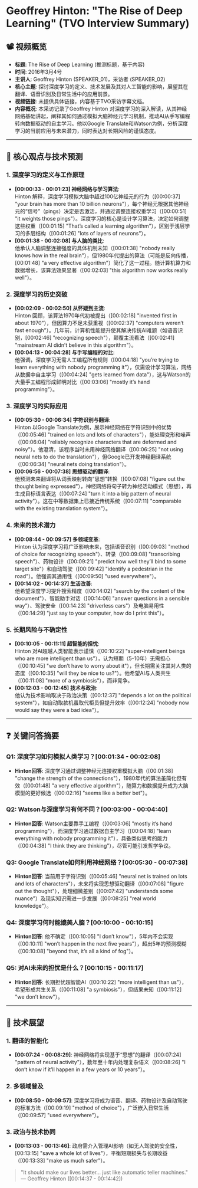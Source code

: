 # Geoffrey Hinton: "The Rise of Deep Learning" (TVO Interview Summary)

## 📽️ 视频概览
- **标题**: The Rise of Deep Learning (推测标题，基于内容)
- **时间**: 2016年3月4号
- **主讲人**: Geoffrey Hinton (SPEAKER_01)，采访者 (SPEAKER_02)
- **核心主题**: 探讨深度学习的定义、技术发展及其对人工智能的影响，展望其在翻译、语音识别及日常生活中的应用前景。
- **视频链接**: 未提供具体链接，内容基于TVO采访字幕文档。
- **内容概况**: 本采访记录了Geoffrey Hinton 对深度学习的深入解读，从其神经网络基础讲起，阐释其如何通过模拟大脑神经元学习机制，推动AI从手写编程转向数据驱动的自主学习。他以Google Translate和Watson为例，分析深度学习的当前应用与未来潜力，同时表达对长期风险的谨慎态度。

---

## 🎯 核心观点与技术预测

### 1. **深度学习的定义与工作原理**
- **[00:00:33 - 00:01:23] 神经网络与学习算法**:  
  Hinton 解释，深度学习模拟大脑中超过100亿神经元的行为（[00:00:37] "your brain has more than 10 billion neurons"），每个神经元根据其他神经元的“信号”（pings）决定是否激活，并通过调整连接权重学习（[00:00:51] "it weights those pings"）。深度学习的核心是设计学习算法，决定如何调整这些权重（[00:01:15] "That’s called a learning algorithm"），区别于浅层学习的多层结构（[00:01:26] "lots of layers of neurons"）。
- **[00:01:38 - 00:02:08] 与人脑的类比**:  
  他承认人脑调整连接强度的具体机制未知（[00:01:38] "nobody really knows how in the real brain"），但1980年代提出的算法（可能是反向传播，[00:01:48] "a very effective algorithm"）简化了这一过程。随计算机算力和数据增长，该算法效果显著（[00:02:03] "this algorithm now works really well"）。

### 2. **深度学习的历史突破**
- **[00:02:09 - 00:02:50] 从怀疑到主流**:  
  Hinton 回顾，该算法1970年代初被提出（[00:02:18] "invented first in about 1970"），但因算力不足未获重视（[00:02:37] "computers weren’t fast enough"）。几年前，计算机性能提升使其解决传统AI难题（如语音识别，[00:02:46] "recognizing speech"），颠覆主流看法（[00:02:41] "mainstream AI didn’t believe in this algorithm"）。
- **[00:04:13 - 00:04:28] 与手写编程的对比**:  
  他强调，深度学习无需人工编程所有规则（[00:04:18] "you’re trying to learn everything with nobody programming it"），仅需设计学习算法，网络从数据中自主学习（[00:04:24] "gets learned from data"），这与Watson的大量手工编程形成鲜明对比（[00:03:06] "mostly it’s hand programming"）。

### 3. **深度学习的实际应用**
- **[00:05:30 - 00:06:34] 字符识别与翻译**:  
  Hinton 以Google Translate为例，展示神经网络在字符识别中的优势（[00:05:46] "trained on lots and lots of characters"），能处理变形和噪声（[00:06:04] "reliably recognize characters that are deformed and noisy"）。他澄清，该程序当时未用神经网络翻译（[00:06:25] "not using neural nets to do the translation"），但Google已开发神经翻译系统（[00:06:34] "neural nets doing translation"）。
- **[00:06:56 - 00:07:38] 思想驱动的翻译**:  
  他预测未来翻译将从词表映射转向“思想”转换（[00:07:08] "figure out the thought being expressed"），神经网络将句子转为神经活动模式（思想），再生成目标语言表达（[00:07:24] "turn it into a big pattern of neural activity"）。这在中等数据集上已接近传统系统（[00:07:11] "comparable with the existing translation system"）。

### 4. **未来的技术潜力**
- **[00:08:44 - 00:09:57] 多领域变革**:  
  Hinton 认为深度学习将广泛影响未来，包括语音识别（[00:09:03] "method of choice for recognizing speech"）、转录（[00:09:08] "transcribing speech"）、药物设计（[00:09:21] "predict how well they’ll bind to some target site"）和自动驾驶（[00:09:42] "identify a pedestrian in the road"）。他强调其通用性（[00:09:50] "used everywhere"）。
- **[00:14:02 - 00:14:37] 生活改善**:  
  他希望深度学习提升搜索精度（[00:14:02] "search by the content of the document"）、智能助手对话（[00:14:06] "answer questions in a sensible way"）、驾驶安全（[00:14:23] "driverless cars"）及电脑易用性（[00:14:29] "just say to your computer, how do I print this"）。

### 5. **长期风险与不确定性**
- **[00:10:05 - 00:11:11] 超智能的担忧**:  
  Hinton 对AI超越人类智能表示谨慎（[00:10:22] "super-intelligent beings who are more intelligent than us"），认为短期（5-10年）无需担心（[00:10:45] "we don’t have to worry about it"），但长期需关注其对人类的态度（[00:10:35] "will they be nice to us?"）。他希望AI与人类共生（[00:11:08] "more of a symbiosis"），而非竞争。
- **[00:12:03 - 00:12:45] 技术与政治**:  
  他认为技术影响取决于政治决策（[00:12:37] "depends a lot on the political system"），如自动取款机虽取代柜员但提升效率（[00:12:24] "nobody now would say they were a bad idea"）。

---

## ❓ 关键问答摘要

### Q1: 深度学习如何模拟人类学习？**[00:01:34 - 00:02:08]**
- **Hinton回答**: 深度学习通过调整神经元连接权重模拟大脑（[00:01:38] "change the strength of the connections"），1980年代的算法虽简化但有效（[00:01:48] "a very effective algorithm"），随算力和数据提升成为大脑模型的更好候选（[00:02:16] "seems like a better bet"）。

### Q2: Watson与深度学习有何不同？**[00:03:00 - 00:04:40]**
- **Hinton回答**: Watson主要靠手工编程（[00:03:06] "mostly it’s hand programming"），而深度学习通过数据自主学习（[00:04:18] "learn everything with nobody programming it"），具备类似思考的能力（[00:04:38] "I think they are thinking"），尽管可能引发哲学争议。

### Q3: Google Translate如何利用神经网络？**[00:05:30 - 00:07:38]**
- **Hinton回答**: 当前用于字符识别（[00:05:46] "neural net is trained on lots and lots of characters"），未来将实现思想驱动翻译（[00:07:08] "figure out the thought"），处理细微差别（[00:07:42] "understands some nuance"）及现实知识需进一步发展（[00:08:25] "real world knowledge"）。

### Q4: 深度学习何时能媲美人脑？**[00:10:00 - 00:10:15]**
- **Hinton回答**: 他不确定（[00:10:05] "I don’t know"），5年内不会实现（[00:10:11] "won’t happen in the next five years"），超出5年的预测模糊（[00:10:08] "beyond that, it’s all a kind of fog"）。

### Q5: 对AI未来的担忧是什么？**[00:10:15 - 00:11:17]**
- **Hinton回答**: 长期担忧超智能AI（[00:10:22] "more intelligent than us"），希望形成共生关系（[00:11:08] "a symbiosis"），但结果未知（[00:11:12] "we don’t know"）。

---

## 🔮 技术展望

### 1. **翻译的智能化**
- **[00:07:24 - 00:08:29]**: 神经网络将实现基于“思想”的翻译（[00:07:24] "pattern of neural activity"），数年至十年内处理复杂语义（[00:08:26] "I don’t know if it’ll happen in a few years or 10 years"）。

### 2. **多领域普及**
- **[00:08:50 - 00:09:57]**: 深度学习将成为语音、翻译、药物设计及自动驾驶的标准方法（[00:09:19] "method of choice"），广泛嵌入日常生活（[00:09:57] "used everywhere"）。

### 3. **政治与技术协同**
- **[00:13:03 - 00:13:46]**: 政府需介入管理AI影响（如无人驾驶的安全性，[00:13:15] "save a whole lot of lives"），平衡短期损失与长期收益（[00:13:33] "make us much safer"）。

> "It should make our lives better... just like automatic teller machines."  
> — Geoffrey Hinton ([00:14:37 - 00:14:42])
